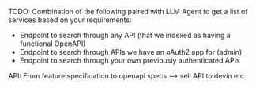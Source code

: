 TODO: Combination of the following paired with LLM Agent to get a list of services based on your requirements:

- Endpoint to search through any API (that we indexed as having a functional OpenAPI)
- Endpoint to search through APIs we have an oAuth2 app for (admin)
- Endpoint to search through your own previously authenticated APIs

API: From feature specification to openapi specs --> sell API to devin etc.
